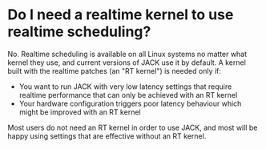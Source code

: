 
# Do I need a realtime kernel to use realtime scheduling?

No. Realtime scheduling is available on all Linux systems no matter what
kernel they use, and current versions of JACK use it by default. A kernel
built with the realtime patches (an "RT kernel") is needed only if:

  * You want to run JACK with very low latency settings that require realtime performance that can only be achieved with an RT kernel 
  * Your hardware configuration triggers poor latency behaviour which might be improved with an RT kernel 

Most users do not need an RT kernel in order to use JACK, and most will be
happy using settings that are effective without an RT kernel.

